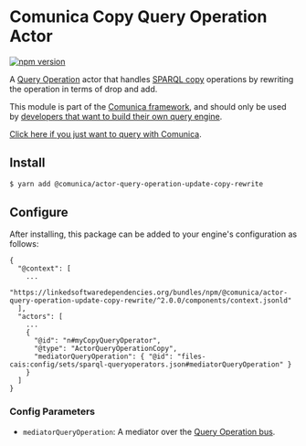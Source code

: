 # Comunica Copy Query Operation Actor

[![npm version](https://badge.fury.io/js/%40comunica%2Factor-query-operation-update-copy-rewrite.svg)](https://www.npmjs.com/package/@comunica/actor-query-operation-update-copy-rewrite)

A [Query Operation](https://github.com/comunica/comunica/tree/master/packages/bus-query-operation) actor that
handles [SPARQL copy](https://www.w3.org/TR/sparql11-update/#copy) operations by rewriting the operation in terms of drop and add.

This module is part of the [Comunica framework](https://github.com/comunica/comunica),
and should only be used by [developers that want to build their own query engine](https://comunica.dev/docs/modify/).

[Click here if you just want to query with Comunica](https://comunica.dev/docs/query/).

## Install

```bash
$ yarn add @comunica/actor-query-operation-update-copy-rewrite
```

## Configure

After installing, this package can be added to your engine's configuration as follows:
```text
{
  "@context": [
    ...
    "https://linkedsoftwaredependencies.org/bundles/npm/@comunica/actor-query-operation-update-copy-rewrite/^2.0.0/components/context.jsonld"  
  ],
  "actors": [
    ...
    {
      "@id": "n#myCopyQueryOperator",
      "@type": "ActorQueryOperationCopy",
      "mediatorQueryOperation": { "@id": "files-cais:config/sets/sparql-queryoperators.json#mediatorQueryOperation" }
    }
  ]
}
```

### Config Parameters

* `mediatorQueryOperation`: A mediator over the [Query Operation bus](https://github.com/comunica/comunica/tree/master/packages/bus-query-operation).
